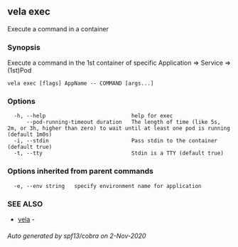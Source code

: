 ## vela exec

Execute a command in a container

### Synopsis

Execute a command in the 1st container of specific Application => Service => (1st)Pod

```
vela exec [flags] AppName -- COMMAND [args...]
```

### Options

```
  -h, --help                           help for exec
      --pod-running-timeout duration   The length of time (like 5s, 2m, or 3h, higher than zero) to wait until at least one pod is running (default 1m0s)
  -i, --stdin                          Pass stdin to the container (default true)
  -t, --tty                            Stdin is a TTY (default true)
```

### Options inherited from parent commands

```
  -e, --env string   specify environment name for application
```

### SEE ALSO

* [vela](vela.md)	 - 

###### Auto generated by spf13/cobra on 2-Nov-2020
